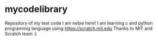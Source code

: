 # mycodelibrary
Repository of my test code 
I am nebie here! I am learning c and python programmig language using https://scratch.mit.edu
Thanks to MIT and Scratch team :)
